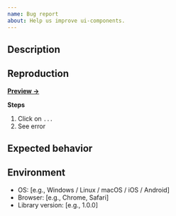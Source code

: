 ```yaml
---
name: Bug report
about: Help us improve ui-components.
---
```


## Description

<!-- Describe the bug. -->

## Reproduction

<!-- Fork the sandbox, reproduce the bug and paste the URL. -->

[**Preview →**](https://codesandbox.io/s/github/algolia/ui-components/tree/next/examples/demo?file=/src/App.js)

**Steps**

1. Click on `...`
2. See error

## Expected behavior

<!-- A clear and concise description of what you expected to happen. -->

## Environment

- OS: [e.g., Windows / Linux / macOS / iOS / Android]
- Browser: [e.g., Chrome, Safari]
- Library version: [e.g., 1.0.0]
